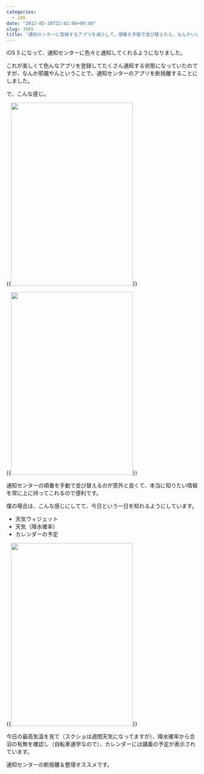 ```yaml
---
categories:
  - iOS
date: "2012-05-28T22:02:08+09:00"
slug: 3905
title: "通知センターに登録するアプリを減らして、順番を手動で並び替えたら、なんかいい感じ"
---
```


iOS 5 になって、通知センターに色々と通知してくれるようになりました。

これが楽しくて色んなアプリを登録してたくさん通知する状態になっていたのですが、なんか邪魔やんということで、通知センターのアプリを断捨離することにしました。

で、こんな感じ。

{{<img alt="" src="/images/2012/05/3905_1.png" width="320" height="480">}}

{{<img alt="" src="/images/2012/05/3905_2.png" width="320" height="480">}}

通知センターの順番を手動で並び替えるのが意外と良くて、本当に知りたい情報を常に上に持ってこれるので便利です。

僕の場合は、こんな感じにしてて、今日という一日を知れるようにしています。

- 天気ウィジェット
- 天気（降水確率）
- カレンダーの予定

{{<img alt="" src="/images/2012/05/3905_3.png" width="320" height="480">}}

今日の最高気温を見て（スクショは週間天気になってますが）、降水確率から合羽の有無を確認し（自転車通学なので）、カレンダーには講義の予定が表示されています。

通知センターの断捨離＆整理オススメです。
